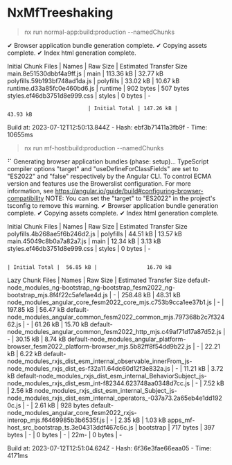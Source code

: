 # NxMfTreeshaking




> nx run normal-app:build:production --namedChunks

✔ Browser application bundle generation complete.
✔ Copying assets complete.
✔ Index html generation complete.

Initial Chunk Files           | Names         |  Raw Size | Estimated Transfer Size
main.8e51530dbbf4a9ff.js      | main          | 113.36 kB |                32.77 kB
polyfills.59b193bf748ad1da.js | polyfills     |  33.02 kB |                10.67 kB
runtime.d33a85fc0e460bd6.js   | runtime       | 902 bytes |               507 bytes
styles.ef46db3751d8e999.css   | styles        |   0 bytes |                       -

                              | Initial Total | 147.26 kB |                43.93 kB

Build at: 2023-07-12T12:50:13.844Z - Hash: ebf3b71411a3fb9f - Time: 10655ms




> nx run mf-host:build:production --namedChunks

⠋ Generating browser application bundles (phase: setup)...    TypeScript compiler options "target" and "useDefineForClassFields" are set to "ES2022" and "false" respectively by the Angular CLI. To control ECMA version and features use the Browerslist configuration. For more information, see https://angular.io/guide/build#configuring-browser-compatibility
    NOTE: You can set the "target" to "ES2022" in the project's tsconfig to remove this warning.
✔ Browser application bundle generation complete.
✔ Copying assets complete.
✔ Index html generation complete.

Initial Chunk Files                                                                                                      | Names         |  Raw Size | Estimated Transfer Size
polyfills.4b268ae5f6b246d2.js                                                                                            | polyfills     |  44.51 kB |                13.57 kB
main.45049c8b0a7a82a7.js                                                                                                 | main          |  12.34 kB |                 3.13 kB
styles.ef46db3751d8e999.css                                                                                              | styles        |   0 bytes |                       -

                                                                                                                         | Initial Total |  56.85 kB |                16.70 kB

Lazy Chunk Files                                                                                                         | Names         |  Raw Size | Estimated Transfer Size
default-node_modules_ng-bootstrap_ng-bootstrap_fesm2022_ng-bootstrap_mjs.8f4f22c5afe1ae4d.js                             | -             | 258.48 kB |                48.31 kB
node_modules_angular_core_fesm2022_core_mjs.c753b9cca1ee37b1.js                                                          | -             | 197.85 kB |                56.47 kB
default-node_modules_angular_common_fesm2022_common_mjs.797368b2c7f32462.js                                              | -             |  61.26 kB |                15.70 kB
default-node_modules_angular_common_fesm2022_http_mjs.c49af71d17a87d52.js                                                | -             |  30.15 kB |                 8.74 kB
default-node_modules_angular_platform-browser_fesm2022_platform-browser_mjs.5b82ff8f54dd9b22.js                          | -             |  22.21 kB |                 6.22 kB
default-node_modules_rxjs_dist_esm_internal_observable_innerFrom_js-node_modules_rxjs_dist_es-f32a11.64dc60d12f3e832a.js | -             |  11.21 kB |                 3.72 kB
default-node_modules_rxjs_dist_esm_internal_BehaviorSubject_js-node_modules_rxjs_dist_esm_int-f82344.623748aa0348d7cc.js | -             |   7.52 kB |                 2.56 kB
node_modules_rxjs_dist_esm_internal_Subject_js-node_modules_rxjs_dist_esm_internal_operators_-037a73.2a65eb4e1dd1920c.js | -             |   2.61 kB |               928 bytes
default-node_modules_angular_core_fesm2022_rxjs-interop_mjs.f6469985b3b6535f.js                                          | -             |   2.35 kB |                 1.03 kB
apps_mf-host_src_bootstrap_ts.3e04313ddf467c6c.js                                                                        | bootstrap     | 717 bytes |               397 bytes
 | -             |   0 bytes |                       -
 | 22m-             |   0 bytes |                       -

Build at: 2023-07-12T12:51:04.624Z - Hash: 6f36e3fae66eaa05 - Time: 4171ms
